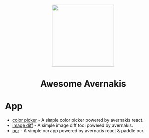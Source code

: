 <p align="center">
  <a href="https://qber-soft.github.io/Ave-React-Docs/">
    <img width="200" src="https://qber-soft.github.io/Ave-React-Docs/img/Ave.svg">
  </a>
</p>

<h1 align="center">Awesome Avernakis</h1>

# App

- [color picker](https://github.com/rerender2021/color-picker) - A simple color picker powered by avernakis react.
- [image diff](https://github.com/rerender2021/ave-image-diff) - A simple image diff tool powered by avernakis.
- [ocr](https://github.com/rerender2021/ocr-2) - A simple ocr app powered by avernakis react & paddle ocr.
